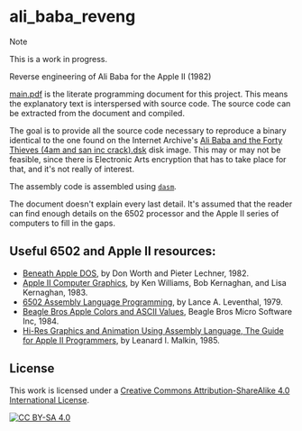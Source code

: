 # ali_baba_reveng
> [!NOTE]
> This is a work in progress.

Reverse engineering of Ali Baba for the Apple II (1982)

[main.pdf](main.pdf) is the literate programming document for this project. This means the explanatory text is interspersed with source code. The source code can be extracted from the document and compiled.

The goal is to provide all the source code necessary to reproduce a binary identical to the one found on the Internet Archive's [Ali Baba and the Forty Thieves (4am and san inc crack).dsk](https://archive.org/details/AliBabaAndTheFortyThieves4amCrack) disk image.
This may or may not be feasible, since there is Electronic Arts encryption that has to take place for that, and it's not really of interest.

The assembly code is assembled using [`dasm`](https://dasm-assembler.github.io/).

The document doesn't explain every last detail. It's assumed that the reader can find enough details on the 6502 processor and the Apple II series of computers to fill in the gaps.

## Useful 6502 and Apple II resources:

* [Beneath Apple DOS](https://archive.org/details/beneath-apple-dos), by Don Worth and Pieter Lechner, 1982.
* [Apple II Computer Graphics](https://archive.org/details/williams-et-al-1983-apple-ii-computer-graphics), by Ken Williams, Bob Kernaghan, and Lisa Kernaghan, 1983.
* [6502 Assembly Language Programming](https://archive.org/details/6502alp), by Lance A. Leventhal, 1979.
* [Beagle Bros Apple Colors and ASCII Values](https://archive.org/details/Beagle_Bros-Poster_1), Beagle Bros Micro Software Inc, 1984.
* [Hi-Res Graphics and Animation Using Assembly Language, The Guide for Apple II Programmers](https://archive.org/details/hi-res-graphics-and-animation-using-assembly-language), by Leanard I. Malkin, 1985.

## License

This work is licensed under a
[Creative Commons Attribution-ShareAlike 4.0 International License][cc-by-sa].

[![CC BY-SA 4.0][cc-by-sa-image]][cc-by-sa]

[cc-by-sa]: http://creativecommons.org/licenses/by-sa/4.0/
[cc-by-sa-image]: https://licensebuttons.net/l/by-sa/4.0/88x31.png
[cc-by-sa-shield]: https://img.shields.io/badge/License-CC%20BY--SA%204.0-lightgrey.svg
